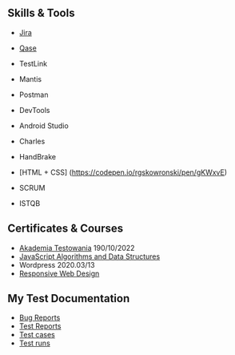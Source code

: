 ## Skills & Tools
- [Jira](https://rafalskowronski.atlassian.net/jira/software/projects/MYP/boards/10)
- [Qase](https://app.qase.io/project/MYP?view=1&suite=1https://app.qase.io/project/MYP?view=1&suite=1)
- TestLink
- Mantis
- Postman
- DevTools
- Android Studio
- Charles
- HandBrake
- [HTML + CSS] (https://codepen.io/rgskowronski/pen/gKWxvE)



- SCRUM
- ISTQB




## Certificates & Courses
- [Akademia Testowania](https://testuj.pl/karta-szkolenia/kurs-it-online-akademia-testowania-dzienna) 190/10/2022
- [JavaScript Algorithms and Data Structures](https://www.freecodecamp.org/certification/rafalskowronskipl/javascript-algorithms-and-data-structures)
- Wordpress 2020.03/13
- [Responsive Web Design](https://www.freecodecamp.org/certification/rafalskowronskipl/responsive-web-design)


## My Test Documentation 
- [Bug Reports](https://rafalskowronski.atlassian.net/jira/software/projects/MYP/boards/10)
- [Test Reports](https://rafalskowronski.atlassian.net/jira/software/projects/MYP/issues/)
- [Test cases](https://app.qase.io/project/MYP?view=1&suite=1https://app.qase.io/project/MYP?view=1&suite=1)
- [Test runs](https://app.qase.io/run/MYP)

